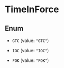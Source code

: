 

# TimeInForce

## Enum


* `GTC` (value: `"GTC"`)

* `IOC` (value: `"IOC"`)

* `FOK` (value: `"FOK"`)



